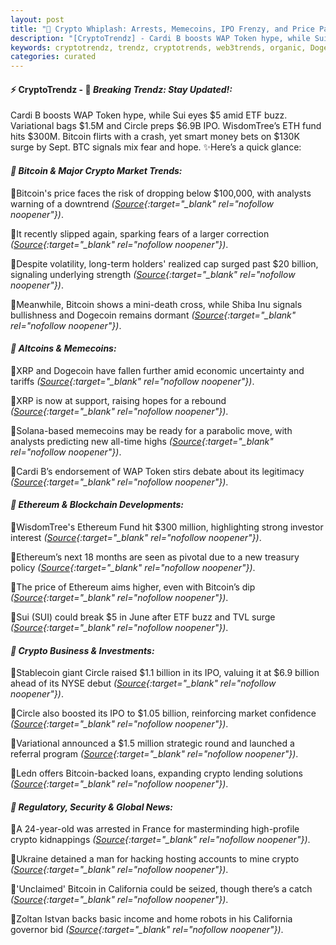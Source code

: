 ```yaml
---
layout: post
title: "🌅 Crypto Whiplash: Arrests, Memecoins, IPO Frenzy, and Price Panic"
description: "[CryptoTrendz] - Cardi B boosts WAP Token hype, while Sui eyes $5 amid ETF buzz. Variational bags $1.5M and Circle preps $6.9B IPO. WisdomTree’s ETH fund hits $300M. Bitcoin flirts with a crash, yet smart money bets on $130K surge by Sept. BTC signals mix fear and hope."
keywords: cryptotrendz, trendz, cryptotrends, web3trends, organic, Dogecoin, Bitcoin, Memecoin, Crypto, Token, XRP, Ethereum
categories: curated
---
```


#### ⚡ CryptoTrendz - 📌 *Breaking Trendz: Stay Updated!:*

Cardi B boosts WAP Token hype, while Sui eyes $5 amid ETF buzz. Variational bags $1.5M and Circle preps $6.9B IPO. WisdomTree’s ETH fund hits $300M. Bitcoin flirts with a crash, yet smart money bets on $130K surge by Sept. BTC signals mix fear and hope. ✨Here’s a quick glance:


#### *🔖  Bitcoin & Major Crypto Market Trends:*  

🔹Bitcoin's price faces the risk of dropping below $100,000, with analysts warning of a downtrend *([Source](https://s.avyag.com/wwju){:target="_blank" rel="nofollow noopener"})*.  

🔹It recently slipped again, sparking fears of a larger correction *([Source](https://s.avyag.com/k1v9){:target="_blank" rel="nofollow noopener"})*.  

🔹Despite volatility, long-term holders' realized cap surged past $20 billion, signaling underlying strength *([Source](https://s.avyag.com/sdqd){:target="_blank" rel="nofollow noopener"})*.  

🔹Meanwhile, Bitcoin shows a mini-death cross, while Shiba Inu signals bullishness and Dogecoin remains dormant *([Source](https://s.avyag.com/11l2){:target="_blank" rel="nofollow noopener"})*.  

#### *🔖  Altcoins & Memecoins:*  

🔹XRP and Dogecoin have fallen further amid economic uncertainty and tariffs *([Source](https://s.avyag.com/rq4n){:target="_blank" rel="nofollow noopener"})*.  

🔹XRP is now at support, raising hopes for a rebound *([Source](https://s.avyag.com/cbwx){:target="_blank" rel="nofollow noopener"})*.  

🔹Solana-based memecoins may be ready for a parabolic move, with analysts predicting new all-time highs *([Source](https://s.avyag.com/jpfe){:target="_blank" rel="nofollow noopener"})*.  

🔹Cardi B’s endorsement of WAP Token stirs debate about its legitimacy *([Source](https://s.avyag.com/2njy){:target="_blank" rel="nofollow noopener"})*.  

#### *🔖  Ethereum & Blockchain Developments:*  

🔹WisdomTree's Ethereum Fund hit $300 million, highlighting strong investor interest *([Source](https://s.avyag.com/qnfx){:target="_blank" rel="nofollow noopener"})*.  

🔹Ethereum’s next 18 months are seen as pivotal due to a new treasury policy *([Source](https://s.avyag.com/cmw3){:target="_blank" rel="nofollow noopener"})*.  

🔹The price of Ethereum aims higher, even with Bitcoin’s dip *([Source](https://s.avyag.com/rw8o){:target="_blank" rel="nofollow noopener"})*.  

🔹Sui (SUI) could break $5 in June after ETF buzz and TVL surge *([Source](https://s.avyag.com/janj){:target="_blank" rel="nofollow noopener"})*.  

#### *🔖  Crypto Business & Investments:*  

🔹Stablecoin giant Circle raised $1.1 billion in its IPO, valuing it at $6.9 billion ahead of its NYSE debut *([Source](https://s.avyag.com/vdt9){:target="_blank" rel="nofollow noopener"})*.  

🔹Circle also boosted its IPO to $1.05 billion, reinforcing market confidence *([Source](https://s.avyag.com/v6kw){:target="_blank" rel="nofollow noopener"})*.  

🔹Variational announced a $1.5 million strategic round and launched a referral program *([Source](https://s.avyag.com/j2ur){:target="_blank" rel="nofollow noopener"})*.  

🔹Ledn offers Bitcoin-backed loans, expanding crypto lending solutions *([Source](https://s.avyag.com/hll4){:target="_blank" rel="nofollow noopener"})*.  

#### *🔖  Regulatory, Security & Global News:*  

🔹A 24-year-old was arrested in France for masterminding high-profile crypto kidnappings *([Source](https://s.avyag.com/8i4w){:target="_blank" rel="nofollow noopener"})*.  

🔹Ukraine detained a man for hacking hosting accounts to mine crypto *([Source](https://s.avyag.com/cn7u){:target="_blank" rel="nofollow noopener"})*.  

🔹'Unclaimed' Bitcoin in California could be seized, though there’s a catch *([Source](https://s.avyag.com/8zbi){:target="_blank" rel="nofollow noopener"})*.  

🔹Zoltan Istvan backs basic income and home robots in his California governor bid *([Source](https://s.avyag.com/403t){:target="_blank" rel="nofollow noopener"})*.